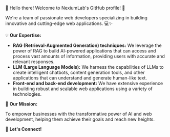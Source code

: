 👋 Hello there! Welcome to NexiumLab's GitHub profile! 🚀

We're a team of passionate web developers specializing in building innovative and cutting-edge web applications. 💻✨

💡 **Our Expertise:**

*   **RAG (Retrieval-Augmented Generation) techniques:** We leverage the power of RAG to build AI-powered applications that can access and process vast amounts of information, providing users with accurate and relevant responses.
*   **LLM (Large Language Models):** We harness the capabilities of LLMs to create intelligent chatbots, content generation tools, and other applications that can understand and generate human-like text.
*   **Front-end and back-end development:** We have extensive experience in building robust and scalable web applications using a variety of technologies.

🚀 **Our Mission:**

To empower businesses with the transformative power of AI and web development, helping them achieve their goals and reach new heights.

🔗 **Let's Connect!**
